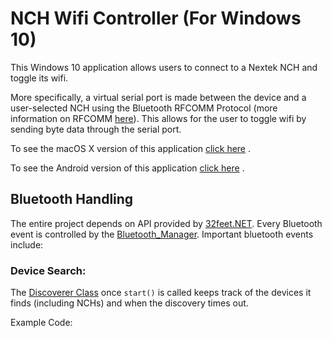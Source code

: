 # NCH Wifi Controller (For Windows 10)

This Windows 10 application allows users to connect to a Nextek NCH and toggle its wifi.

More specifically, a virtual serial port is made between the device and a user-selected NCH using the Bluetooth RFCOMM Protocol (more information on RFCOMM [here](https://en.wikipedia.org/wiki/List_of_Bluetooth_protocols#RFCOMM)). This allows for the user to toggle wifi by sending byte data through the serial port.

To see the macOS X version of this application [click here](https://github.com/langstonhowley/NCH-Wifi-Controller-MacOs) .

To see the Android version of this application [click here](https://github.com/langstonhowley/NCH-Wifi-Controller-Android) .

## Bluetooth Handling

The entire project depends on API provided by [32feet.NET](https://github.com/inthehand/32feet). Every Bluetooth event is controlled by the [Bluetooth_Manager](https://github.com/langstonhowley/NCH-Wifi-Controller-Windows10/blob/master/WpfApp1/Bluetooth_Manager.cs). Important bluetooth events include:

### Device Search:

The [Discoverer Class](https://github.com/langstonhowley/NCH-Wifi-Controller-Windows10/blob/master/WpfApp1/Discoverer.cs) once ```start()``` is called keeps track of the devices it finds (including NCHs) and when the discovery times out.

Example Code:
